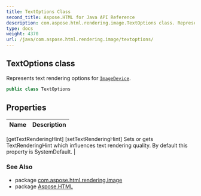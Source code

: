 ```yaml
---
title: TextOptions Class
second_title: Aspose.HTML for Java API Reference
description: com.aspose.html.rendering.image.TextOptions class. Represents text rendering options for ImageDevice
type: docs
weight: 4370
url: /java/com.aspose.html.rendering.image/textoptions/
---
```

## TextOptions class

Represents text rendering options for [`ImageDevice`](../imagedevice/).

```java
public class TextOptions
```

## Properties

| Name | Description |
| --- | --- |
[getTextRenderingHint]
[setTextRenderingHint] Sets or gets TextRenderingHint which influences text rendering quality. By default this property is SystemDefault. |

### See Also

* package [com.aspose.html.rendering.image](../../com.aspose.html.rendering.image/)
* package [Aspose.HTML](../../)
